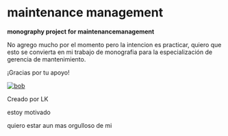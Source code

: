 # maintenance management
**monography project for maintenancemanagement**

No agrego mucho por el momento pero la intencion es practicar, quiero que esto se convierta en mi trabajo de monografia para la especialización de gerencia de mantenimiento.

¡Gracias por tu apoyo!

[![bob](https://images.squarespace-cdn.com/content/v1/563c7467e4b08a859931e927/1530841413798-U64DS8BVQGR008MBN89J/lonely+gif?format=1000w "bob")](https://images.squarespace-cdn.com/content/v1/563c7467e4b08a859931e927/1530841413798-U64DS8BVQGR008MBN89J/lonely+gif?format=1000w "bob")


Creado por LK

estoy motivado

quiero estar aun mas orgulloso de mi